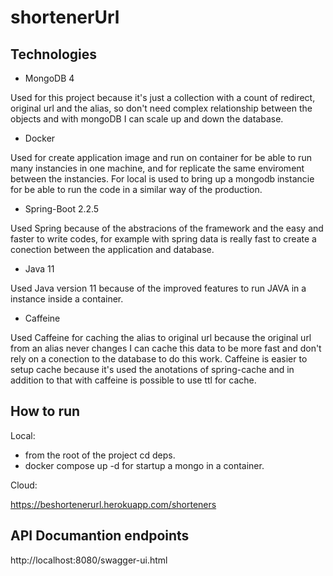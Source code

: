 # shortenerUrl

## Technologies
- MongoDB 4

Used for this project because it's just a collection with a count of redirect, original url and the alias, so don't need complex relationship between the objects and with mongoDB I can scale up and down the database.

- Docker

Used for create application image and run on container for be able to run many instancies in one machine, and for replicate the same enviroment between the instancies. For local is used to bring up a mongodb instancie for be able to run the code in a similar way of the production.

- Spring-Boot 2.2.5

Used Spring because of the abstracions of the framework and the easy and faster to write codes, for example with spring data is really fast to create a conection between the application and database.

- Java 11

Used Java version 11 because of the improved features to run JAVA in a instance inside a container.  

- Caffeine

Used Caffeine for caching the alias to original url because the original url from an alias never changes I can cache this data to be more fast and don't rely on a conection to the database to do this work. Caffeine is easier to setup cache because it's used the anotations of spring-cache and in addition to that with caffeine is possible to use ttl for cache. 

## How to run
Local: 
  - from the root of the project cd deps.
  - docker compose up -d for startup a mongo in a container.
  
  Cloud:
  
  https://beshortenerurl.herokuapp.com/shorteners

## API Documantion endpoints

http://localhost:8080/swagger-ui.html
